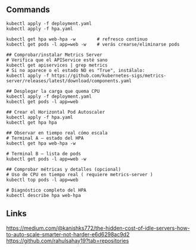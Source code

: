 ## Commands
```
kubectl apply -f deployment.yaml
kubectl apply -f hpa.yaml
```
```
kubectl get hpa web-hpa -w        # refresco continuo
kubectl get pods -l app=web -w    # verás crearse/eliminarse pods
```

```
## Comprobar/instalar Metrics Server 
# Verifica que el APIService esté sano
kubectl get apiservices | grep metrics
# Si no aparece o el estado NO es "True", instálalo:
kubectl apply -f https://github.com/kubernetes-sigs/metrics-server/releases/latest/download/components.yaml

## Desplegar la carga que quema CPU
kubectl apply -f deployment.yaml
kubectl get pods -l app=web

## Crear el Horizontal Pod Autoscaler
kubectl apply -f hpa.yaml
kubectl get hpa hpa

## Observar en tiempo real cómo escala
# Terminal A – estado del HPA
kubectl get hpa web-hpa -w

# Terminal B – lista de pods
kubectl get pods -l app=web -w

## Comprobar métricas y detalles (opcional)
# Uso de CPU en tiempo real ( requiere metrics-server )
kubectl top pods -l app=web

# Diagnóstico completo del HPA
kubectl describe hpa web-hpa
```

## Links
https://medium.com/@kanishks772/the-hidden-cost-of-idle-servers-how-to-auto-scale-smarter-not-harder-e6d6298ac9d2
https://github.com/rahulsahay19?tab=repositories
